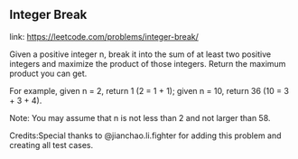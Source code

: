## Integer Break 
link: <https://leetcode.com/problems/integer-break/>

Given a positive integer n, break it into the sum of at least two positive integers and maximize the product of those integers. Return the maximum product you can get.



For example, given n = 2, return 1 (2 = 1 + 1); given n = 10, return 36 (10 = 3 + 3 + 4).



Note: You may assume that n is not less than 2 and not larger than 58.


Credits:Special thanks to @jianchao.li.fighter for adding this problem and creating all test cases.